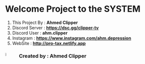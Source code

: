 # Welcome Project to the SYSTEM

1. This Project By : **Ahmed Clipper**
2. Discord Server : **__https://dsc.gg/clipper-tv__**
3. Discord User : **ahm.clipper**
4. Instagram : **__https://www.instagram.com/ahm.depression__**
4. WebSite : **__http://pro-tax.netlify.app__**

### Created by : Ahmed Clipper <img style="width: 5%; float: left; margin-right: 20px;" src="https://cdn.discordapp.com/attachments/1239762725534568508/1250266701006635028/2.png?ex=666a511a&is=6668ff9a&hm=9e99ca060ffeab75d4128c3807381d653cfc99d5f28ccdcbadada9d8a177bedb&" alt="Ahmed Clipper">